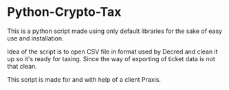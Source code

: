 # Python-Crypto-Tax
This is a python script made using only default libraries for the sake of easy use and installation.

Idea of the script is to open CSV file in format used by Decred and clean it up so it's ready for taxing. Since the way of exporting of
ticket data is not that clean.

This script is made for and with help of a client Praxis.
